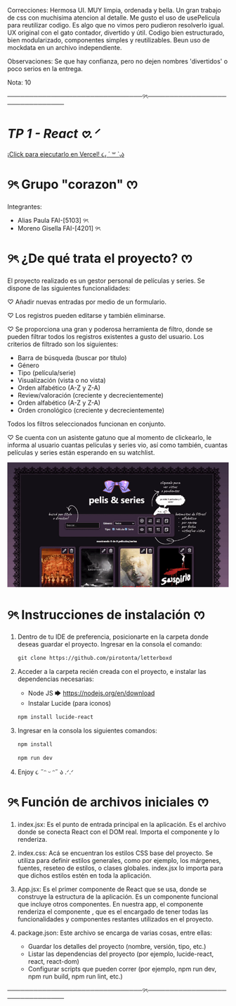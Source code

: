 
Correcciones:
Hermosa UI. MUY limpia, ordenada y bella. Un gran trabajo de css con muchisima atencion al detalle.
Me gusto el uso de usePelicula para reutilizar codigo. Es algo que no vimos pero pudieron resolverlo igual.
UX original con el gato contador, divertido y útil.
Codigo bien estructurado, bien modularizado, componentes simples y reutilizables.
Beun uso de mockdata en un archivo independiente.

Observaciones:
Se que hay confianza, pero no dejen nombres 'divertidos' o poco serios en la entrega. 

Nota: 10

───────────────────────────────୨ৎ───────────────────────────────


# *TP 1 - React 𖹭.ᐟ* 
[¡Click para ejecutarlo en Vercel! ૮₍ ´ ꒳ `₎ა](https://letterboxd-vert.vercel.app/)

# ୨ৎ Grupo "corazon" ᰔ
Integrantes:                           
- Alias Paula FAI-[5103] ୨ৎ
- Moreno Gisella FAI-[4201] ୨ৎ

# ୨ৎ ¿De qué trata el proyecto? ᰔ
El proyecto realizado es un gestor personal de películas y series.
Se dispone de las siguientes funcionalidades:

♡  Añadir nuevas entradas por medio de un formulario.

♡︎  Los registros pueden editarse y también eliminarse.

♡︎  Se proporciona una gran y poderosa herramienta de filtro, donde se pueden filtrar 
todos los registros existentes a gusto del usuario. 
Los criterios de filtrado son los siguientes:
- Barra de búsqueda (buscar por título)
- Género
- Tipo (película/serie)
- Visualización (vista o no vista)
- Orden alfabético (A-Z y Z-A)
- Review/valoración (creciente y decrecientemente)
- Orden alfabético (A-Z y Z-A)
- Orden cronológico (creciente y decrecientemente)

Todos los filtros seleccionados funcionan en conjunto.

♡︎  Se cuenta con un asistente gatuno que al momento de clickearlo, le informa al usuario 
cuantas películas y series vio, así como también, cuantas 
películas y series están esperando en su watchlist.

<p align="center">
    <img src="./public/appreactpreview.gif" width="1200px"/>
</p>

# ୨ৎ Instrucciones de instalación ᰔ
1. Dentro de tu IDE de preferencia, posicionarte 
    en la carpeta donde deseas guardar el proyecto.
    Ingresar en la consola el comando:
    ```markdown
    git clone https://github.com/pirotonta/letterboxd
    ```
    
3. Acceder a la carpeta recién creada con el proyecto,
    e instalar las dependencias necesarias:
    - Node JS 🡆 https://nodejs.org/en/download
    - Instalar Lucide (para iconos)
    ```markdown
    npm install lucide-react
    ```

4. Ingresar en la consola los siguientes comandos:
    ```markdown
    npm install
    ```
    ```markdown
    npm run dev
    ```
6. Enjoy ૮ ˶ᵔ ᵕ ᵔ˶ ა .ᐟ.ᐟ

# ୨ৎ Función de archivos iniciales ᰔ
1. index.jsx: Es el punto de entrada principal en la aplicación. Es el archivo donde se conecta React
con el DOM real. Importa el componente <App/> y lo renderiza.</App>

2. index.css: Acá se encuentran los estilos CSS base del proyecto. Se utiliza para definir estilos generales,
como por ejemplo, los márgenes, fuentes, reseteo de estilos, o clases globales.
index.jsx lo importa para que dichos estilos estén en toda la aplicación.

3. App.jsx: Es el primer componente de React que se usa, donde se construye la estructura de la aplicación.
Es un componente funcional que incluye otros componentes. En nuestra app, el componente <App/>
renderiza el componente <Home/>, que es el encargado de tener todas las funcionalidades y componentes
restantes utilizados en el proyecto.

4. package.json: Este archivo se encarga de varias cosas, entre ellas:
   - Guardar los detalles del proyecto (nombre, versión, tipo, etc.)
   - Listar las dependencias del proyecto (por ejemplo, lucide-react, react, react-dom)
   - Configurar scripts que pueden correr (por ejemplo, npm run dev, npm run build, npm run lint, etc.)


───────────────────────────────୨ৎ───────────────────────────────
